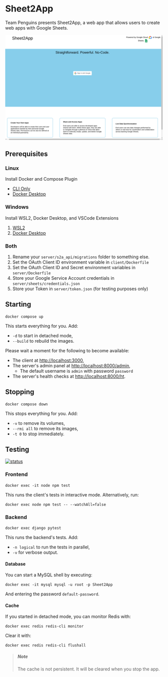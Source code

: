 # Sheet2App

Team Penguins presents Sheet2App, a web app that allows users to create web apps with Google Sheets.

![index](./index.png)

## Prerequisites

### Linux

Install Docker and Compose Plugin

* [CLI Only](https://docs.docker.com/compose/install/linux/#install-using-the-repository)
* [Docker Desktop](https://www.docker.com/products/docker-desktop)

### Windows

Install WSL2, Docker Desktop, and VSCode Extensions

1. [WSL2](https://code.visualstudio.com/docs/remote/wsl-tutorial#_install-visual-studio-code)
2. [Docker Desktop](https://learn.microsoft.com/en-us/windows/wsl/tutorials/wsl-containers)

### Both

1. Rename your `server/s2a_api/migrations` folder to something else.
2. Set the OAuth Client ID environment variable in `client/Dockerfile`
3. Set the OAuth Client ID and Secret environment variables in `server/Dockerfile`
4. Store your Google Service Account credentials in `server/sheets/credentials.json`
5. Store your Token in `server/token.json` (for testing purposes only)

## Starting

    docker compose up

This starts everything for you. Add:

* `-d` to start in detached mode,
* `--build` to rebuild the images.

Please wait a moment for the following to become available:

* The client at <http://localhost:3000>,
* The server's admin panel at <http://localhost:8000/admin>,
  * The default username is `admin` with password `password`
* The server's health checks at <http://localhost:8000/ht>.

## Stopping

    docker compose down

This stops everything for you. Add:

* `-v` to remove its volumes,
* `--rmi all` to remove its images,
* `-t 0` to stop immediately.

## Testing

[![status](https://github.com/ipitio/Sheet2App/actions/workflows/tests.yml/badge.svg)](https://github.com/ipitio/Sheet2App/actions/workflows/tests.yml)

### Frontend

    docker exec -it node npm test

This runs the client's tests in interactive mode. Alternatively, run:

    docker exec node npm test -- --watchAll=false

### Backend

    docker exec django pytest

This runs the backend's tests. Add:

* `-n logical` to run the tests in parallel,
* `-v` for verbose output.

#### Database

You can start a MySQL shell by executing:

    docker exec -it mysql mysql -u root -p Sheet2App

And entering the password `default-password`.

#### Cache

If you started in detached mode, you can monitor Redis with:

    docker exec redis redis-cli monitor

Clear it with:

    docker exec redis redis-cli flushall

> ##### Note
>
> The cache is not persistent. It will be cleared when you stop the app.

